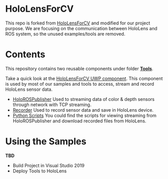 # HoloLensForCV

This repo is forked from [HoloLensForCV](https://github.com/microsoft/HoloLensForCV) and modified for our project purpose. We are focusing on the communication between HoloLens and ROS system, so the unused examples/tools are removed.

# Contents
This repository contains two reusable components under folder **[Tools](./Tools)**.

Take a quick look at the [HoloLensForCV UWP component](/Shared/HoloLensForCV/). This component is used by most of our samples and tools to access, stream and record HoloLens sensor data.

- [HoloROSPublisher](/Tools/HoloROSPublisher/)
Used to streaming data of color & depth sensors through network with TCP streaming.
- [Recorder](/Tools/Recorder/)
Used to record sensor data and save in HoloLens device.
- [Python Scripts](/Python/)
You could find the scripts for viewing streaming from HoloROSPublisher and download recorded files from HoloLens.

# Using the Samples
**TBD**
- Build Project in Visual Studio 2019
- Deploy Tools to HoloLens

